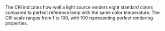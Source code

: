 ﻿The CRI indicates how well a light source renders eight standard colors compared to perfect reference lamp with the same color temperature. The CRI scale ranges from 1 to 100, with 100 representing perfect rendering properties.
